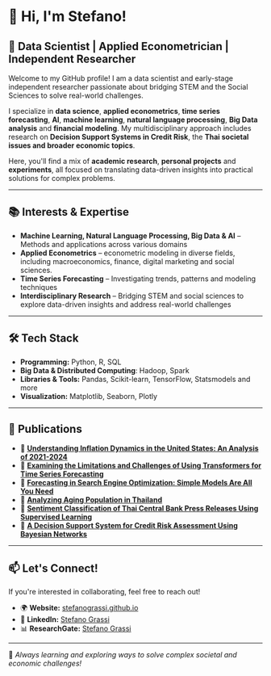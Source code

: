 # 👋 Hi, I'm Stefano!  

## 🧠 Data Scientist | Applied Econometrician | Independent Researcher  

Welcome to my GitHub profile! I am a data scientist and early-stage independent researcher passionate about bridging STEM and the Social Sciences to solve real-world challenges.

I specialize in **data science**, **applied econometrics**, **time series forecasting**, **AI**, **machine learning**, **natural language processing**, **Big Data analysis** and **financial modeling**. My multidisciplinary approach includes research on **Decision Support Systems in Credit Risk**, the **Thai societal issues and broader economic topics**.

Here, you'll find a mix of **academic research**, **personal projects** and **experiments**, all focused on translating data-driven insights into practical solutions for complex problems.

---

## 📚 Interests & Expertise 

- **Machine Learning, Natural Language Processing, Big Data & AI** – Methods and applications across various domains
- **Applied Econometrics** – econometric modeling in diverse fields, including macroeconomics, finance, digital marketing and social sciences.
- **Time Series Forecasting** – Investigating trends, patterns and modeling techniques
- **Interdisciplinary Research** – Bridging STEM and social sciences to explore data-driven insights and address real-world challenges

---

## 🛠 Tech Stack 

- **Programming:** Python, R, SQL
- **Big Data & Distributed Computing**: Hadoop, Spark
- **Libraries & Tools:** Pandas, Scikit-learn, TensorFlow, Statsmodels and more  
- **Visualization:** Matplotlib, Seaborn, Plotly  

---

## 📄 Publications 

- 📜 **[Understanding Inflation Dynamics in the United States: An Analysis of 2021-2024](https://www.researchgate.net/publication/384766504_Understanding_Inflation_Dynamics_in_the_United_States_An_Analysis_of_2021-2024)**  
- 📜 **[Examining the Limitations and Challenges of Using Transformers for Time Series Forecasting](https://www.researchgate.net/publication/384762552_Examining_the_limitations_and_challenges_of_using_Transformers_for_time_series_forecasting)**  
- 📜 **[Forecasting in Search Engine Optimization: Simple Models Are All You Need](https://www.researchgate.net/publication/384801396_Forecasting_in_Search_Engine_Optimization_Simple_models_are_all_you_need)**  
- 📜 **[Analyzing Aging Population in Thailand](https://www.researchgate.net/publication/386051069_Analyzing_Aging_Population_in_Thailand)**
- 📜 **[Sentiment Classification of Thai Central Bank Press Releases Using Supervised Learning](https://www.researchgate.net/publication/390321864_Sentiment_Classification_of_Thai_Central_Bank_Press_Releases_Using_Supervised_Learning)**
-  📜 **[A Decision Support System for Credit Risk Assessment Using Bayesian Networks ](https://www.researchgate.net/publication/390577527_A_Decision_Support_System_for_Credit_Risk_Assessment_Using_Bayesian_Networks)** 

---

## 📫 Let's Connect!

If you're interested in collaborating, feel free to reach out!

- 🌍 **Website:** [stefanograssi.github.io](https://stevefatz95.github.io/stefanograssi/)  
- 💼 **LinkedIn:** [Stefano Grassi](https://www.linkedin.com/in/steven-grassi/)  
- 📊 **ResearchGate:** [Stefano Grassi](https://www.researchgate.net/profile/Stefano-Grassi)  

---

🌱 *Always learning and exploring ways to solve complex societal and economic challenges!*  


<!---
stevefatz95/stevefatz95 is a ✨ special ✨ repository because its `README.md` (this file) appears on your GitHub profile.
You can click the Preview link to take a look at your changes.
--->
